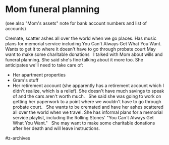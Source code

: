 # Mom funeral planning
(see also "Mom's assets" note for bank account numbers and list of accounts)

Cremate, scatter ashes all over the world when we go places. Has music plans for memorial service including You Can't Always Get What You Want. 
Wants to get it to where it doesn't have to go through probate court
May want to make some charitable donations
 
I talked with Mom about wills and funeral planning. She said she's fine talking about it more too. She anticipates we'll need to take care of:
* Her apartment properties 
* Gram's stuff
* Her retirement account (she apparently has a retirement account which I didn't realize, which is a relief). She doesn't have much savings to speak of and the cars aren't worth much. 
 
She said she was going to work on getting her paperwork to a point where we wouldn't have to go through probate court. 
 
She wants to be cremated and have her ashes scattered all over the world when we travel. She has informal plans for a memorial service playlist, including the Rolling Stones' "You Can't Always Get What You Want." 
 
She may want to make some charitable donations after her death and will leave instructions. 

#z-archives